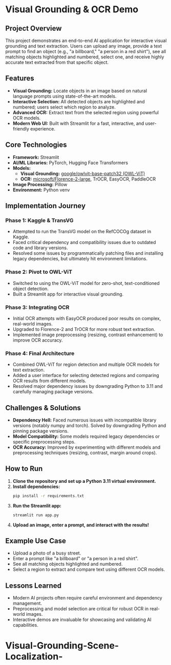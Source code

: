 # Visual Grounding & OCR Demo

## Project Overview

This project demonstrates an end-to-end AI application for interactive visual grounding and text extraction. Users can upload any image, provide a text prompt to find an object (e.g., "a billboard," "a person in a red shirt"), see all matching objects highlighted and numbered, select one, and receive highly accurate text extracted from that specific object.

## Features

- **Visual Grounding:** Locate objects in an image based on natural language prompts using state-of-the-art models.
- **Interactive Selection:** All detected objects are highlighted and numbered; users select which region to analyze.
- **Advanced OCR:** Extract text from the selected region using powerful OCR models.
- **Modern Web UI:** Built with Streamlit for a fast, interactive, and user-friendly experience.

## Core Technologies

- **Framework:** Streamlit
- **AI/ML Libraries:** PyTorch, Hugging Face Transformers
- **Models:**
  - **Visual Grounding:** [google/owlvit-base-patch32 (OWL-ViT)](https://huggingface.co/google/owlvit-base-patch32)
  - **OCR:** [microsoft/Florence-2-large](https://huggingface.co/microsoft/Florence-2-large), TrOCR, EasyOCR, PaddleOCR
- **Image Processing:** Pillow
- **Environment:** Python venv

## Implementation Journey

### Phase 1: Kaggle & TransVG
- Attempted to run the TransVG model on the RefCOCOg dataset in Kaggle.
- Faced critical dependency and compatibility issues due to outdated code and library versions.
- Resolved some issues by programmatically patching files and installing legacy dependencies, but ultimately hit environment limitations.

### Phase 2: Pivot to OWL-ViT
- Switched to using the OWL-ViT model for zero-shot, text-conditioned object detection.
- Built a Streamlit app for interactive visual grounding.

### Phase 3: Integrating OCR
- Initial OCR attempts with EasyOCR produced poor results on complex, real-world images.
- Upgraded to Florence-2 and TrOCR for more robust text extraction.
- Implemented image preprocessing (resizing, contrast enhancement) to improve OCR accuracy.

### Phase 4: Final Architecture
- Combined OWL-ViT for region detection and multiple OCR models for text extraction.
- Added a user interface for selecting detected regions and comparing OCR results from different models.
- Resolved major dependency issues by downgrading Python to 3.11 and carefully managing package versions.

## Challenges & Solutions

- **Dependency Hell:** Faced numerous issues with incompatible library versions (notably numpy and torch). Solved by downgrading Python and pinning package versions.
- **Model Compatibility:** Some models required legacy dependencies or specific preprocessing steps.
- **OCR Accuracy:** Improved by experimenting with different models and preprocessing techniques (resizing, contrast, margin around crops).

## How to Run

1. **Clone the repository and set up a Python 3.11 virtual environment.**
2. **Install dependencies:**
	```bash
	pip install -r requirements.txt
	```
3. **Run the Streamlit app:**
	```bash
	streamlit run app.py
	```
4. **Upload an image, enter a prompt, and interact with the results!**

## Example Use Case

- Upload a photo of a busy street.
- Enter a prompt like "a billboard" or "a person in a red shirt".
- See all matching objects highlighted and numbered.
- Select a region to extract and compare text using different OCR models.

## Lessons Learned

- Modern AI projects often require careful environment and dependency management.
- Preprocessing and model selection are critical for robust OCR in real-world images.
- Interactive demos are invaluable for showcasing and validating AI capabilities.
# Visual-Grounding-Scene-Localization-